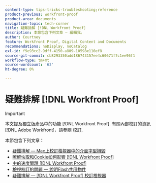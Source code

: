 ```yaml
---
content-type: tips-tricks-troubleshooting;reference
product-previous: workfront-proof
product-area: documents
navigation-topic: tech-corner
title: 疑難排解 [!DNL Workfront Proof]
description: 本節包含下列文章 — 編輯我。
author: Courtney
feature: Workfront Proof, Digital Content and Documents
recommendations: noDisplay, noCatalog
exl-id: f9e93cc2-9dff-4150-a809-10598e110ef8
source-git-commit: cb8293350add186743157ee4c60671f7c1ee96f1
workflow-type: tm+mt
source-wordcount: '63'
ht-degree: 0%

---
```


# 疑難排解 [!DNL Workfront Proof]

>[!IMPORTANT]
>
>本文提及獨立版產品中的功能 [!DNL Workfront Proof]. 有關內部校訂的資訊 [!DNL Adobe Workfront]，請參閱 [校訂](../../../review-and-approve-work/proofing/proofing.md).

本節包含下列文章：

* [疑難排解 — Mac上校訂檢視器中的介面字型損毀](../../../workfront-proof/wp-tech-corner/troubleshooting/corrupted-interface-font-pv-mac.md)
* [瞭解快取和Cookie如何影響 [!DNL Workfront Proof]](../../../workfront-proof/wp-tech-corner/troubleshooting/how-cache-cookies-affect-pv.md)
* [中的速度問題 [!DNL Workfront Proof]](../../../workfront-proof/wp-tech-corner/troubleshooting/speed-issue.md)
* [檢視校訂的問題 — 說明Flash共用物件](../../../workfront-proof/wp-tech-corner/troubleshooting/view-proof-flash-shared-object.md)
* [疑難排解 —  [!DNL Workfront Proof] 校訂檢視器](../../../workfront-proof/wp-tech-corner/troubleshooting/proofing-viewer.md)
